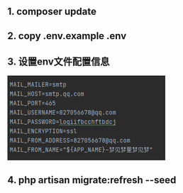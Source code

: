 
## 1. composer update
## 2. copy .env.example  .env
## 3. 设置env文件配置信息
![img.png](img.png)

## 4. php artisan migrate:refresh --seed


